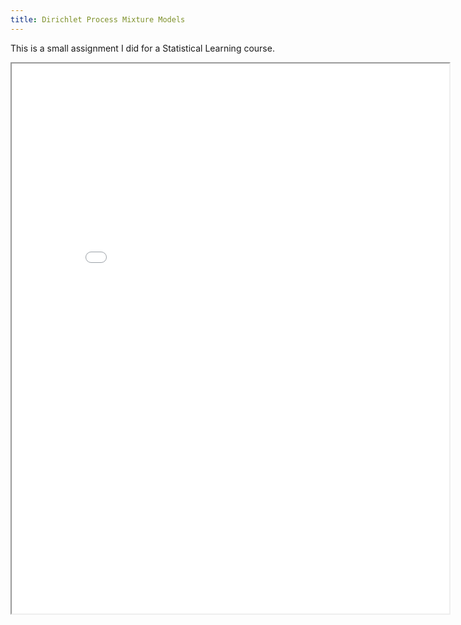 ```yaml
---
title: Dirichlet Process Mixture Models
---
```


This is a small assignment I did for a Statistical Learning course.

<iframe width='700' height='880' src='<https://docs.google.com/viewer?url=https://cdn.rawgit.com/colobas/dirichlet-process-mixture-models/0f66867f/tex/dpmm.pdf&amp;embedded=true>'>
